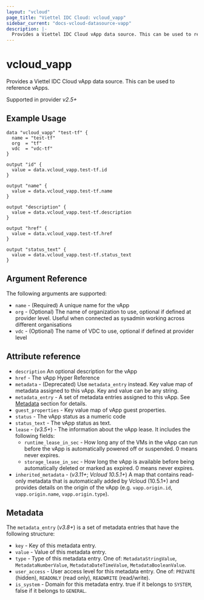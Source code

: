 ```yaml
---
layout: "vcloud"
page_title: "Viettel IDC Cloud: vcloud_vapp"
sidebar_current: "docs-vcloud-datasource-vapp"
description: |-
  Provides a Viettel IDC Cloud vApp data source. This can be used to reference vApps.
---
```


# vcloud\_vapp

Provides a Viettel IDC Cloud vApp data source. This can be used to reference vApps.

Supported in provider *v2.5+*

## Example Usage


```hcl
data "vcloud_vapp" "test-tf" {
  name = "test-tf"
  org  = "tf"
  vdc  = "vdc-tf"
}

output "id" {
  value = data.vcloud_vapp.test-tf.id
}

output "name" {
  value = data.vcloud_vapp.test-tf.name
}

output "description" {
  value = data.vcloud_vapp.test-tf.description
}

output "href" {
  value = data.vcloud_vapp.test-tf.href
}

output "status_text" {
  value = data.vcloud_vapp.test-tf.status_text
}
```

## Argument Reference

The following arguments are supported:

* `name` - (Required) A unique name for the vApp
* `org` - (Optional) The name of organization to use, optional if defined at provider level. Useful when connected as sysadmin working across different organisations
* `vdc` - (Optional) The name of VDC to use, optional if defined at provider level

## Attribute reference

* `description` An optional description for the vApp
* `href` - The vApp Hyper Reference
* `metadata` - (Deprecated) Use `metadata_entry` instead. Key value map of metadata assigned to this vApp. Key and value can be any string. 
* `metadata_entry` - A set of metadata entries assigned to this vApp. See [Metadata](#metadata) section for details.
* `guest_properties` -  Key value map of vApp guest properties.
* `status` -  The vApp status as a numeric code
* `status_text` -  The vApp status as text.
* `lease` - (*v3.5+*) - The information about the vApp lease. It includes the following fields:
  * `runtime_lease_in_sec` - How long any of the VMs in the vApp can run before the vApp is automatically powered off or suspended. 0 means never expires.
  * `storage_lease_in_sec` - How long the vApp is available before being automatically deleted or marked as expired. 0 means never expires.
* `inherited_metadata` - (*v3.11+*; *Vcloud 10.5.1+*) A map that contains read-only metadata that is automatically added by Vcloud (10.5.1+) and provides
  details on the origin of the vApp (e.g. `vapp.origin.id`, `vapp.origin.name`, `vapp.origin.type`).

<a id="metadata"></a>
## Metadata

The `metadata_entry` (*v3.8+*) is a set of metadata entries that have the following structure:

* `key` - Key of this metadata entry.
* `value` - Value of this metadata entry.
* `type` - Type of this metadata entry. One of: `MetadataStringValue`, `MetadataNumberValue`, `MetadataDateTimeValue`, `MetadataBooleanValue`.
* `user_access` - User access level for this metadata entry. One of: `PRIVATE` (hidden), `READONLY` (read only), `READWRITE` (read/write).
* `is_system` - Domain for this metadata entry. true if it belongs to `SYSTEM`, false if it belongs to `GENERAL`.
